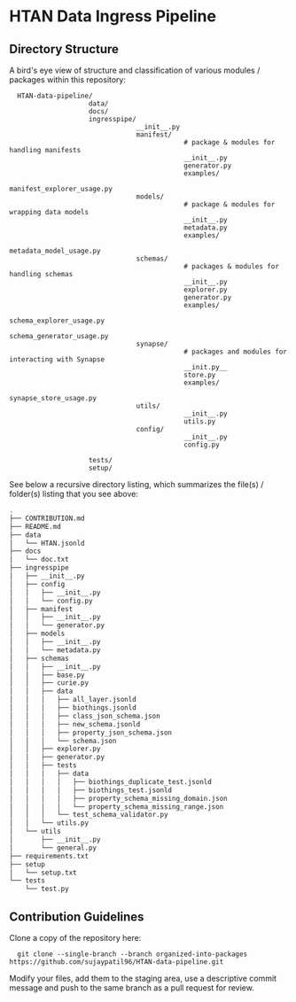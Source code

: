 # HTAN Data Ingress Pipeline

## Directory Structure

A bird's eye view of structure and classification of various modules / packages within this repository:
      
      HTAN-data-pipeline/
                        data/
                        docs/
                        ingresspipe/
                                    __init__.py
                                    manifest/
                                                # package & modules for handling manifests
                                                __init__.py
                                                generator.py
                                                examples/
                                                            manifest_explorer_usage.py
                                    models/
                                                # package & modules for wrapping data models
                                                __init__.py
                                                metadata.py
                                                examples/
                                                            metadata_model_usage.py
                                    schemas/
                                                # packages & modules for handling schemas
                                                __init__.py
                                                explorer.py
                                                generator.py
                                                examples/
                                                            schema_explorer_usage.py
                                                            schema_generator_usage.py
                                    synapse/
                                                # packages and modules for interacting with Synapse
                                                __init.py__
                                                store.py
                                                examples/
                                                            synapse_store_usage.py
                                    utils/
                                                __init__.py
                                                utils.py
                                    config/
                                                __init__.py
                                                config.py
                       
                        tests/
                        setup/

See below a recursive directory listing, which summarizes the file(s) / folder(s) listing that you see above:
```bash
.
├── CONTRIBUTION.md
├── README.md
├── data
│   └── HTAN.jsonld
├── docs
│   └── doc.txt
├── ingresspipe
│   ├── __init__.py
│   ├── config
│   │   ├── __init__.py
│   │   └── config.py
│   ├── manifest
│   │   ├── __init__.py
│   │   └── generator.py
│   ├── models
│   │   ├── __init__.py
│   │   └── metadata.py
│   ├── schemas
│   │   ├── __init__.py
│   │   ├── base.py
│   │   ├── curie.py
│   │   ├── data
│   │   │   ├── all_layer.jsonld
│   │   │   ├── biothings.jsonld
│   │   │   ├── class_json_schema.json
│   │   │   ├── new_schema.jsonld
│   │   │   ├── property_json_schema.json
│   │   │   └── schema.json
│   │   ├── explorer.py
│   │   ├── generator.py
│   │   ├── tests
│   │   │   ├── data
│   │   │   │   ├── biothings_duplicate_test.jsonld
│   │   │   │   ├── biothings_test.jsonld
│   │   │   │   ├── property_schema_missing_domain.json
│   │   │   │   └── property_schema_missing_range.json
│   │   │   └── test_schema_validator.py
│   │   └── utils.py
│   └── utils
│       ├── __init__.py
│       └── general.py
├── requirements.txt
├── setup
│   └── setup.txt
└── tests
    └── test.py
```
## Contribution Guidelines

Clone a copy of the repository here:
      
      git clone --single-branch --branch organized-into-packages https://github.com/sujaypatil96/HTAN-data-pipeline.git

Modify your files, add them to the staging area, use a descriptive commit message and push to the same branch as a pull request for review.
